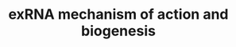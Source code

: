 ---
annotations:
- id: PW:0000808
  parent: regulatory pathway
  type: Pathway Ontology
  value: microRNA pathway
authors:
- Khanspers
- MaintBot
description: The process of RNA-interference in eukaryotic cells. Long precursor microRNA
  (miRNA), called pri-miRNA, is cleaved by RNase III endonuclease (Drosha) into pieces
  of approximately 70 nucleotides each (called pre-miRNA) in the nucleus. Following
  transportation into the cytoplasm by exportin 5 another RNase III endonuclease (Dicer)
  cleaves it into mature miRNA segments. Degradation of messenger RNA (mRNA) and translational
  repression occurs after miRNA binds to the RNA-induced silencing complex (RISC).
  Cytoplasmic long double-stranded RNA (dsRNA) is cleaved by Dicer into small interfering
  RNA (siRNA), which is incorporated into RISC, resulting in the cleavage and degradation
  of specific target mRNA. Synthetic double-stranded siRNA is not processed by Dicer
  and directly incorporated by the RISC.  After cleavage by Dicer, mature miRNAs can
  also be released out of cells in exosomes, microvesicles or apoptotic bodies, or
  bond to some high-density lipoprotein (HDL) and Argonaute protein 2 (Ago2). Viral
  miRNAs exported from the nucleus are processed in the same way.  Proteins on this
  pathway have targeted assays available via the [https://assays.cancer.gov/available_assays?wp_id=WP2805
  CPTAC Assay Portal]
last-edited: 2019-09-05
ndex: 841f65bd-8b65-11eb-9e72-0ac135e8bacf
organisms:
- Homo sapiens
redirect_from:
- /index.php/Pathway:WP2805
- /instance/WP2805
- /instance/WP2805_r106523
revision: r106523
schema-jsonld:
- '@context': https://schema.org/
  '@id': https://wikipathways.github.io/pathways/WP2805.html
  '@type': Dataset
  creator:
    '@type': Organization
    name: WikiPathways
  description: The process of RNA-interference in eukaryotic cells. Long precursor
    microRNA (miRNA), called pri-miRNA, is cleaved by RNase III endonuclease (Drosha)
    into pieces of approximately 70 nucleotides each (called pre-miRNA) in the nucleus.
    Following transportation into the cytoplasm by exportin 5 another RNase III endonuclease
    (Dicer) cleaves it into mature miRNA segments. Degradation of messenger RNA (mRNA)
    and translational repression occurs after miRNA binds to the RNA-induced silencing
    complex (RISC). Cytoplasmic long double-stranded RNA (dsRNA) is cleaved by Dicer
    into small interfering RNA (siRNA), which is incorporated into RISC, resulting
    in the cleavage and degradation of specific target mRNA. Synthetic double-stranded
    siRNA is not processed by Dicer and directly incorporated by the RISC.  After
    cleavage by Dicer, mature miRNAs can also be released out of cells in exosomes,
    microvesicles or apoptotic bodies, or bond to some high-density lipoprotein (HDL)
    and Argonaute protein 2 (Ago2). Viral miRNAs exported from the nucleus are processed
    in the same way.  Proteins on this pathway have targeted assays available via
    the [https://assays.cancer.gov/available_assays?wp_id=WP2805 CPTAC Assay Portal]
  keywords:
  - AGO2
  - DGCR8
  - DICER1
  - Drosha
  - ERI1
  - HDL
  - XPO5
  license: CC0
  name: exRNA mechanism of action and biogenesis
seo: CreativeWork
title: exRNA mechanism of action and biogenesis
wpid: WP2805
---